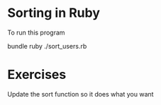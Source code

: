 # Sorting in Ruby

To run this program

bundle
ruby ./sort_users.rb

# Exercises

Update the sort function so it does what you want

